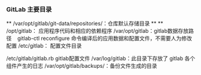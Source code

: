 ### GitLab 主要目录

** /var/opt/gitlab/git-data/repositories/：仓库默认存储目录 **
** /opt/gitlab： 应用程序代码和相应的依赖程序
/var/opt/gitlab：gitlab数据存放路径    gitlab-ctl reconfigure 命令编译后的应用数据和配置文件，不需要人为修改配置
/etc/gitlab： 配置文件目录

/etc/gitlab/gitlab.rb gitlab配置文件
/var/log/gitlab：此目录下存放了 gitlab 各个组件产生的日志
/var/opt/gitlab/backups/：备份文件生成的目录